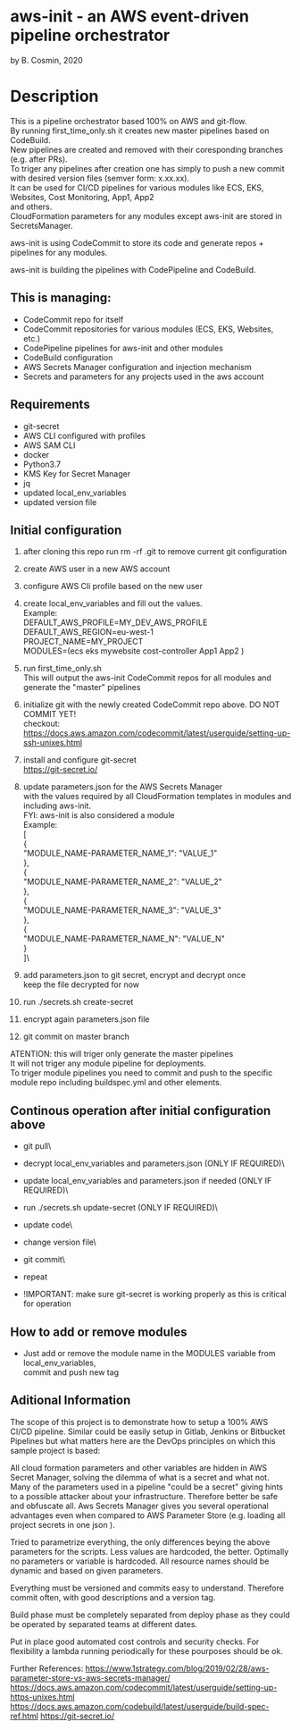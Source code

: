 # aws-init - an AWS event-driven pipeline orchestrator
by B. Cosmin, 2020

# Description
This is a pipeline orchestrator based 100% on AWS and git-flow. \
By running first_time_only.sh it creates new master pipelines based on CodeBuild. \
New pipelines are created and removed with their coresponding branches (e.g. after PRs). \
To triger any pipelines  after creation one has simply to push a new commit with desired version files (semver form: x.xx.xx). \
It can be used for CI/CD pipelines for various modules like ECS, EKS, Websites, Cost Monitoring, App1, App2 \
and others. \
CloudFormation parameters for any modules except aws-init are stored in SecretsManager.

aws-init is using CodeCommit to store its code and generate repos + pipelines for any modules.

aws-init is building the pipelines with CodePipeline and CodeBuild.

## This is managing:
* CodeCommit repo for itself
* CodeCommit repositories for various modules (ECS, EKS, Websites, etc.)
* CodePipeline pipelines for aws-init and other modules
* CodeBuild configuration
* AWS Secrets Manager configuration and injection mechanism
* Secrets and parameters for any projects used in the aws account

## Requirements
* git-secret
* AWS CLI configured with profiles
* AWS SAM CLI
* docker
* Python3.7
* KMS Key for Secret Manager
* jq
* updated local_env_variables
* updated version file

## Initial configuration
1. after cloning this repo run rm -rf .git to remove current git configuration

2. create AWS user in a new AWS account

3. configure AWS Cli profile based on the new user

4. create local_env_variables and fill out the values.\
Example:\
DEFAULT_AWS_PROFILE=MY_DEV_AWS_PROFILE\
DEFAULT_AWS_REGION=eu-west-1\
PROJECT_NAME=MY_PROJECT\
MODULES=(ecs eks mywebsite cost-controller App1 App2 )

5. run first_time_only.sh \
This will output the aws-init CodeCommit repos for all modules and generate the "master" pipelines

6. initialize git with the newly created CodeCommit repo above. DO NOT COMMIT YET! \
checkout: https://docs.aws.amazon.com/codecommit/latest/userguide/setting-up-ssh-unixes.html

7. install and configure git-secret \
https://git-secret.io/

8. update parameters.json for the AWS Secrets Manager \
with the values required by all CloudFormation templates in modules and including aws-init. \
FYI: aws-init is also considered a module \
Example:\
[\
  {\
    "MODULE_NAME-PARAMETER_NAME_1": "VALUE_1"\
  },\
  {\
    "MODULE_NAME-PARAMETER_NAME_2": "VALUE_2"\
  },\
  {\
    "MODULE_NAME-PARAMETER_NAME_3": "VALUE_3"\
  },\
  {\
    "MODULE_NAME-PARAMETER_NAME_N": "VALUE_N"\
  }\
]\

9. add parameters.json to git secret, encrypt and decrypt once\
keep the file decrypted for now

10. run ./secrets.sh create-secret

11. encrypt again parameters.json file

12. git commit on master branch

ATENTION: this will triger only generate the master pipelines\
It will not triger any module pipeline for deployments.\
To triger module pipelines you need to commit and push to the specific module repo including buildspec.yml and other elements.


## Continous operation after initial configuration above
* git pull\
* decrypt local_env_variables and parameters.json (ONLY IF REQUIRED)\
* update local_env_variables and parameters.json if needed (ONLY IF REQUIRED)\
* run ./secrets.sh update-secret (ONLY IF REQUIRED)\
* update code\
* change version file\
* git commit\
* repeat

* !IMPORTANT: make sure git-secret is working properly as this is critical for operation

## How to add or remove modules
* Just add or remove the module name in the MODULES variable from local_env_variables,\
commit and push new tag

## Aditional Information
The scope of this project is to demonstrate how to setup a 100% AWS CI/CD pipeline.
Similar could be easily setup in Gitlab, Jenkins or Bitbucket Pipelines but what matters here 
are the DevOps principles on which this sample project is based:

All cloud formation parameters and other variables are hidden in AWS Secret Manager, 
solving the dilemma of what is a secret and what not. 
Many of the parameters used in a pipeline "could be a secret" giving hints to 
a possible attacker about your infrastructure. Therefore better be safe and obfuscate all.
Aws Secrets Manager gives you several operational advantages even when compared to 
AWS Parameter Store (e.g. loading all project secrets in one json ).

Tried to parametrize everything, the only differences beying the above parameters for the 
scripts. Less values are hardcoded, the better. Optimally no parameters or variable is hardcoded.
All resource names should be dynamic and based on given parameters.

Everything must be versioned and commits easy to understand. Therefore commit often, with good descriptions and a version tag.

Build phase must be completely separated from deploy phase as they could be operated by separated teams at different dates.

Put in place good automated cost controls and security checks. 
For flexibility a lambda running periodically for these pourposes should be ok.

Further References:
https://www.1strategy.com/blog/2019/02/28/aws-parameter-store-vs-aws-secrets-manager/
https://docs.aws.amazon.com/codecommit/latest/userguide/setting-up-https-unixes.html
https://docs.aws.amazon.com/codebuild/latest/userguide/build-spec-ref.html
https://git-secret.io/